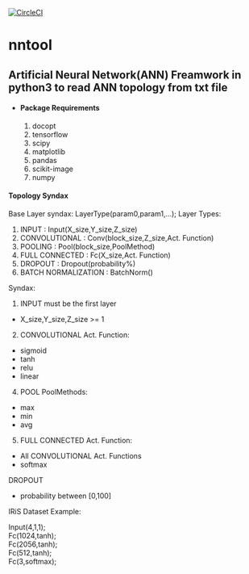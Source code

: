 [![CircleCI](https://circleci.com/gh/efthymis-mcl/NN-Tool.svg?style=shield)](https://circleci.com/gh/efthymis-mcl/NN-Tool)

# nntool
## Artificial Neural Network(ANN) Freamwork in python3 to read ANN topology from txt file

* #### Package Requirements
  1. docopt
  2. tensorflow
  3. scipy
  4. matplotlib
  5. pandas
  6. scikit-image
  7. numpy

#### Topology Syndax

Base Layer syndax:
LayerType(param0,param1,...);
Layer Types:
1. INPUT : Input(X_size,Y_size,Z_size)
2. CONVOLUTIONAL : Conv(block_size,Z_size,Act. Function)
3. POOLING : Pool(block_size,PoolMethod)
4. FULL CONNECTED : Fc(X_size,Act. Function)
5. DROPOUT : Dropout(probability%)
6. BATCH NORMALIZATION : BatchNorm()

Syndax:
1. INPUT must be the first layer
* X_size,Y_size,Z_size >= 1
2. CONVOLUTIONAL Act. Function:
* sigmoid
* tanh
* relu
* linear

4. POOL PoolMethods:
* max
* min
* avg

5. FULL CONNECTED Act. Function:
* All CONVOLUTIONAL Act. Functions
* softmax

DROPOUT
* probability between [0,100]

IRiS Dataset Example:

Input(4,1,1);<br>
Fc(1024,tanh);<br>
Fc(2056,tanh);<br>
Fc(512,tanh);<br>
Fc(3,softmax);
